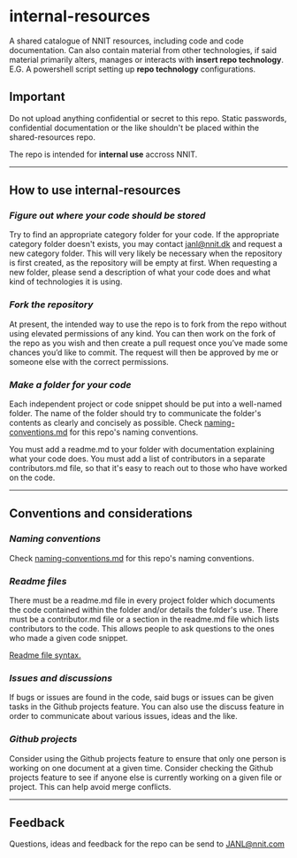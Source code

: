 # internal-resources
A shared catalogue of NNIT resources, including code and code documentation. Can also contain material from other technologies, if said material primarily alters, manages or interacts with **insert repo technology**. E.G. A powershell script setting up **repo technology** configurations.


## **Important**

Do not upload anything confidential or secret to this repo. Static passwords, confidential documentation or the like shouldn't be placed within the shared-resources repo. 


The repo is intended for **internal use** accross NNIT.

---

## **How to use internal-resources**

### *Figure out where your code should be stored*

Try to find an appropriate category folder for your code. If the appropriate category folder doesn't exists, you may contact janl@nnit.dk and request a new category folder. This will very likely be necessary when the repository is first created, as the repository will be empty at first. When requesting a new folder, please send a description of what your code does and what kind of technologies it is using.

### *Fork the repository*

At present, the intended way to use the repo is to fork from the repo without using elevated permissions of any kind. You can then work on the fork of the repo as you wish and then create a pull request once you’ve made some chances you’d like to commit. The request will then be approved by me or someone else with the correct permissions. 


### *Make a folder for your code*

Each independent project or code snippet should be put into a well-named folder. The name of the folder should try to communicate the folder's contents as clearly and concisely as possible. Check [naming-conventions.md](naming-conventions.md) for this repo's naming conventions.

You must add a readme.md to your folder with documentation explaining what your code does. You must add a list of contributors in a separate contributors.md file, so that it's easy to reach out to those who have worked on the code.

---

## **Conventions and considerations**

### *Naming conventions*

Check [naming-conventions.md](naming-conventions.md) for this repo's naming conventions.


### *Readme files*

There must be a readme.md file in every project folder which documents the code contained within the folder and/or details the folder's use.
There must be a contributor.md file or a section in the readme.md file which lists contributors to the code. This allows people to ask questions to the ones who made a given code snippet.

[Readme file syntax.](https://docs.github.com/en/get-started/writing-on-github/getting-started-with-writing-and-formatting-on-github/basic-writing-and-formatting-syntax)

### *Issues and discussions*
If bugs or issues are found in the code, said bugs or issues can be given tasks in the Github projects feature. You can also use the discuss feature in order to communicate about various issues, ideas and the like.

### *Github projects*

Consider using the Github projects feature to ensure that only one person is working on one document at a given time. Consider checking the Github projects feature to see if anyone else is currently working on a given file or project. This can help avoid merge conflicts.

---

## **Feedback**

Questions, ideas and feedback for the repo can be send to JANL@nnit.com
